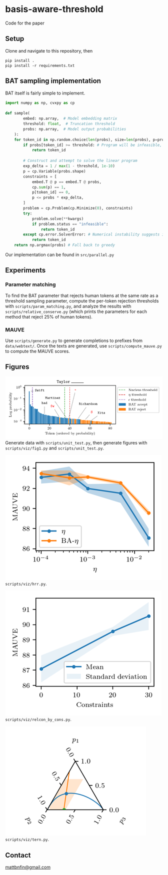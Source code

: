 # basis-aware-threshold
Code for the paper

## Setup
Clone and navigate to this repository, then
```
pip install .
pip install -r requirements.txt
```

## BAT sampling implementation

BAT itself is fairly simple to implement.
```python
import numpy as np, cvxpy as cp

def sample(
        embed: np.array,  # Model embedding matrix
        threshold: float,  # Truncation threshold
        probs: np.array,  # Model output probabilities
    ):
    for token_id in np.random.choice(len(probs), size=len(probs), p=probs, replace=False)
        if probs[token_id] >= threshold: # Program will be infeasible, no need to run it
            return token_id

        # Construct and attempt to solve the linear program
        exp_delta = 1 / max(1 - threshold, 1e-10)
        p = cp.Variable(probs.shape)
        constraints = [
            embed.T @ p == embed.T @ probs,
            cp.sum(p) == 1,
            p[token_id] == 0,
            p <= probs * exp_delta,
        ]
        problem = cp.Problem(cp.Minimize(0), constraints)
        try:
            problem.solve(**kwargs)
            if problem.status == "infeasible":
                return token_id
        except cp.error.SolverError: # Numerical instability suggests infeasible
            return token_id 
    return np.argmax(probs) # Fall back to greedy
```
Our implementation can be found in `src/parallel.py`

## Experiments

### Parameter matching

To find the BAT parameter that rejects human tokens at the same rate as a threshold sampling parameter,
compute the per-token rejection thresholds with `scripts/param_matching.py`,
and analyze the results with `scripts/relative_conserve.py` (which prints the parameters for each method that reject 25% of human tokens).

### MAUVE
Use `scripts/generate.py` to generate completions to prefixes from `data/webtext/`.
Once the texts are generated, use `scripts/compute_mauve.py` to compute the MAUVE scores.

## Figures

![`scripts/viz/fig1.py`](fig/fig1.png)
Generate data with `scripts/unit_test.py`, then generate figures with `scripts/viz/fig1.py` and `scripts/unit_test.py`.

![`scripts/viz/hrr.py`](fig/hrr.png)
`scripts/viz/hrr.py`.

![`scripts/viz/relcon_by_cons.py`](fig/constraints.png)
`scripts/viz/relcon_by_cons.py`.

![`scripts/viz/tern.py`](fig/tern.png)
`scripts/viz/tern.py`.



## Contact

mattbnfin@gmail.com
